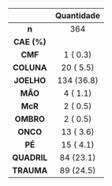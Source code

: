 

|    &nbsp;     |  Quantidade   |
|:-------------:|:----------:|
|     **n**     |    364     |
|  **CAE (%)**  |            |
|    **CMF**    |  1 ( 0.3)  |
|  **COLUNA**   | 20 ( 5.5)  |
|  **JOELHO**   | 134 (36.8) |
|    **MÃO**    |  4 ( 1.1)  |
|    **McR**    |  2 ( 0.5)  |
|   **OMBRO**   |  2 ( 0.5)  |
|   **ONCO**    | 13 ( 3.6)  |
|    **PÉ**     | 15 ( 4.1)  |
|  **QUADRIL**  | 84 (23.1)  |
|  **TRAUMA**   | 89 (24.5)  |

